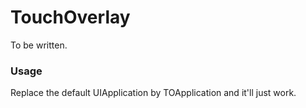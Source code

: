 # TouchOverlay

To be written.

### Usage
Replace the default UIApplication by TOApplication and it'll just work.
